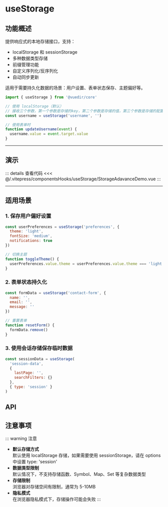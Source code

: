 # useStorage

## 功能概述

提供响应式的本地存储接口，支持：

- localStorage 和 sessionStorage
- 多种数据类型存储
- 前缀管理功能
- 自定义序列化/反序列化
- 自动同步更新

适用于需要持久化数据的场景：用户设置、表单状态保存、主题偏好等。

```js
import { useStorage } from '@vuedir/core'

// 使用 localStorage（默认）
// 接收三个参数，第一个参数是存储的key，第二个参数是存储的值，第三个参数是存储的配置
const username = useStorage('username', '')

// 使用表单时
function updateUsername(event) {
  username.value = event.target.value
}
```

---

## 演示

<StorageAdavanceDemo />

::: details 查看代码
<<< @/.vitepress/componentsHooks/useStorage/StorageAdavanceDemo.vue
:::

---

## 适用场景

### 1. 保存用户偏好设置

```js
const userPreferences = useStorage('preferences', {
  theme: 'light',
  fontSize: 'medium',
  notifications: true
})

// 切换主题
function toggleTheme() {
  userPreferences.value.theme = userPreferences.value.theme === 'light' ? 'dark' : 'light'
}
```

### 2. 表单状态持久化

```js
const formData = useStorage('contact-form', {
  name: '',
  email: '',
  message: ''
})

// 重置表单
function resetForm() {
  formData.remove()
}
```

### 3. 使用会话存储保存临时数据

```js
const sessionData = useStorage(
  'session-data',
  {
    lastPage: '',
    searchFilters: {}
  },
  { type: 'session' }
)
```

## API

<ApiTable :data="apiData" />

## 注意事项

::: warning 注意

- **默认存储方式**  
  默认使用 localStorage 存储，如果需要使用 sessionStorage，请在 options 中设置 type: 'session'
- **数据类型限制**  
  默认情况下，不支持存储函数、Symbol、Map、Set 等复杂数据类型
- **存储限制**  
  浏览器对存储空间有限制，通常为 5-10MB
- **隐私模式**  
   在浏览器隐私模式下，存储操作可能会失败
  :::

<script setup>
import StorageDemo from '../.vitepress/componentsHooks/useStorage/StorageDemo.vue'
import StorageAdavanceDemo from '../.vitepress/componentsHooks/useStorage/StorageAdavanceDemo.vue'
import ApiTable from '../.vitepress/components/ApiTable.vue'

const apiData = [
  
   
      { name: 'value', type: 'Ref<T>', description: '存储值的响应式引用' },
      { name: 'read', type: '() => T', description: '读取存储值' },
      { name: 'write', type: '(value: T) => void', description: '写入存储值' },
      { name: 'remove', type: '() => void', description: '删除存储项' },
      { name: 'clear', type: '() => void', description: '清空所有带前缀的存储项' }

  
]
</script>
